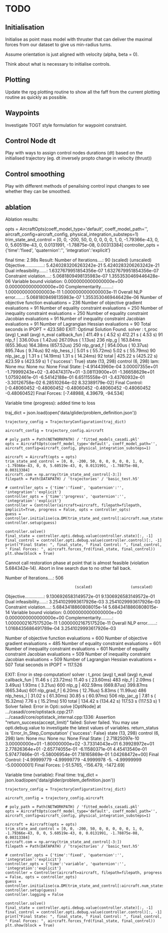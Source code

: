 # TODO

## Initialisation

Initialise as point mass model with thruster that can deliver the maximal forces from our dataset to give us min-radius turns.

Assume orientation is just aligned with velocity (alpha, beta = 0).

Think about what is necessary to initialise controls.

## Plotting

Update the rpg plotting routine to show all the faff from the current plotting routine as quickly as possible.

## Waypoints

Investigate TOGT style formulation for waypoint constraint.

## Control Node dt

Play with ways to assign control nodes durations (dt) based on the initialised trajectory (eg. dt inversely propto change in velocity (thrust))

## Control smoothing

Play with different methods of penalising control input changes to see whether they can be smoothed.

## ablation

Ablation results:


opts = AircraftOpts(coeff_model_type='default', coeff_model_path='', aircraft_config=aircraft_config, physical_integration_substeps=1)
trim_state_and_control = [0, 0, -200, 50, 0, 0, 0, 0, 0, 1, 0, -1.79366e-43, 0, 0, 5.60519e-43, 0, 0.0131991, -1.78875e-08, 0.00313384]
controller_opts = {'time':'fixed', 'quaternion':'', 'integration':'explicit’}

final time: 2.98s
Result:
Number of Iterations....: 90 (scaled) (unscaled) Objective...............: 5.4240283206263242e-21 5.4240283206263242e-21 Dual infeasibility......: 1.6327679951854356e-07 1.6327679951854356e-07 Constraint violation....: 5.0681809498135983e-07 1.3553530469446428e-06 Variable bound violation: 0.0000000000000000e+00 0.0000000000000000e+00 Complementarity.........: 1.0000000000000003e-11 1.0000000000000003e-11 Overall NLP error.......: 5.0681809498135983e-07 1.3553530469446428e-06 Number of objective function evaluations = 236 Number of objective gradient evaluations = 91 Number of equality constraint evaluations = 250 Number of inequality constraint evaluations = 250 Number of equality constraint Jacobian evaluations = 91 Number of inequality constraint Jacobian evaluations = 91 Number of Lagrangian Hessian evaluations = 90 Total seconds in IPOPT = 423.580 EXIT: Optimal Solution Found. solver : t_proc (avg) t_wall (avg) n_eval callback_fun | 411.49 s ( 4.52 s) 412.21 s ( 4.53 s) 91 nlp_f | 336.00us ( 1.42us) 267.09us ( 1.13us) 236 nlp_g | 163.84ms (655.36us) 164.38ms (657.52us) 250 nlp_grad_f | 954.00us ( 10.37us) 895.74us ( 9.74us) 92 nlp_hess_l | 5.01 s ( 55.72ms) 5.02 s ( 55.79ms) 90 nlp_jac_g | 1.31 s ( 14.19ms) 1.31 s ( 14.24ms) 92 total | 425.22 s (425.22 s) 423.59 s (423.59 s) 1 {'success': True} state (13, 298) control (6, 298) lam: None mu: None nu: None Final State: [-4.91443960e-04 3.00007355e+01 -1.79999243e+02 -3.40474317e+01 -3.08113900e+01 -1.36658629e+01 1.07592461e-01 -6.54142188e-01 6.65115558e-01 -3.43760932e-01 -3.30126758e-02 6.28510264e-02 8.32389179e-02] Final Control: [-0.48060452 -0.48060452 -0.48060452 -0.48060452 -0.48060452 -0.48060452] Final Forces: [-7.48988, 4.39679, -94.534]





Variable time (progress): added time to loss

traj_dict = json.load(open('data/glider/problem_definition.json'))

    trajectory_config = TrajectoryConfiguration(traj_dict)

    aircraft_config = trajectory_config.aircraft

    # poly_path = Path(NETWORKPATH) / 'fitted_models_casadi.pkl'
    opts = AircraftOpts(coeff_model_type='default', coeff_model_path='', aircraft_config=aircraft_config, physical_integration_substeps=1)

    aircraft = Aircraft(opts = opts)
    trim_state_and_control = [0, 0, -200, 50, 0, 0, 0, 0, 0, 1, 0, -1.79366e-43, 0, 0, 5.60519e-43, 0, 0.0131991, -1.78875e-08, 0.00313384]
    aircraft.com = np.array(trim_state_and_control[-3:])
    filepath = Path(DATAPATH) / 'trajectories' / 'basic_test.h5'

    # controller_opts = {'time':'fixed', 'quaternion':'', 'integration':'explicit'}
    controller_opts = {'time':'progress', 'quaternion':'', 'integration':'explicit'}
    controller = Controller(aircraft=aircraft, filepath=filepath, implicit=True, progress = False, opts = controller_opts)
    guess = controller.initialise(ca.DM(trim_state_and_control[:aircraft.num_states]))
    controller.setup(guess)
    
    controller.solve()
    final_state = controller.opti.debug.value(controller.state)[:, -1]
    final_control = controller.opti.debug.value(controller.control)[:, -1]
    print("Final State: ", final_state, " Final Control: ", final_control, " Final Forces: ", aircraft.forces_frd(final_state, final_control))
    plt.show(block = True)


Cannot call restoration phase at point that is almost feasible (violation 5.684342e-14).
Abort in line search due to no other fall back.

Number of Iterations....: 506

                                   (scaled)                 (unscaled)
Objective...............:   9.1306926583149572e-01    9.1306926583149572e-01
Dual infeasibility......:   3.2541029993617926e-03    3.2541029993617926e-03
Constraint violation....:   5.6843418860808015e-14    5.6843418860808015e-14
Variable bound violation:   0.0000000000000000e+00    0.0000000000000000e+00
Complementarity.........:   1.0000002167517520e-11    1.0000002167517520e-11
Overall NLP error.......:   1.0168435686491789e-04    3.2541029993617926e-03


Number of objective function evaluations             = 600
Number of objective gradient evaluations             = 485
Number of equality constraint evaluations            = 601
Number of inequality constraint evaluations          = 601
Number of equality constraint Jacobian evaluations   = 509
Number of inequality constraint Jacobian evaluations = 509
Number of Lagrangian Hessian evaluations             = 507
Total seconds in IPOPT                               = 117.526

EXIT: Error in step computation!
      solver  :   t_proc      (avg)   t_wall      (avg)    n_eval
callback_fun  |  11.46 s ( 23.72ms)  11.40 s ( 23.60ms)       483
       nlp_f  |   2.09ms (  3.49us)   1.93ms (  3.21us)       600
       nlp_g  | 402.59ms (669.87us) 399.87ms (665.34us)       601
  nlp_grad_f  |   6.20ms ( 12.76us)   5.83ms ( 11.99us)       486
  nlp_hess_l  |  31.02 s ( 61.30ms)  30.85 s ( 60.97ms)       506
   nlp_jac_g  |   7.81 s ( 15.32ms)   7.76 s ( 15.21ms)       510
       total  | 134.42 s (134.42 s) 117.53 s (117.53 s)         1
Solver failed: Error in Opti::solve [OptiNode] at .../casadi/core/optistack.cpp:217:
.../casadi/core/optistack_internal.cpp:1336: Assertion "return_success(accept_limit)" failed:
Solver failed. You may use opti.debug.value to investigate the latest values of variables. return_status is 'Error_In_Step_Computation'
{'success': False}
state (13, 298) control (6, 298)
lam:  None mu:  None nu:  None
Final State:  [ 2.71825097e-10  3.00000000e+01 -1.80000000e+02 -3.73314043e+01
  6.39928972e+01  2.77826364e+01 -2.65774055e-01 -6.11580371e-01
  4.45413540e-01  5.97477466e-01 -5.58006954e-01  7.18165869e-01
  1.04268472e+00]  Final Control:  [-4.99999779 -4.99999779 -4.9999978  -5.         -4.99999999 -5.00000001]  Final Forces:  [-51.5765, -156.479, -1472.69]

Variable time (variable): Final time:
    traj_dict = json.load(open('data/glider/problem_definition.json'))

    trajectory_config = TrajectoryConfiguration(traj_dict)

    aircraft_config = trajectory_config.aircraft

    # poly_path = Path(NETWORKPATH) / 'fitted_models_casadi.pkl'
    opts = AircraftOpts(coeff_model_type='default', coeff_model_path='', aircraft_config=aircraft_config, physical_integration_substeps=1)

    aircraft = Aircraft(opts = opts)
    trim_state_and_control = [0, 0, -200, 50, 0, 0, 0, 0, 0, 1, 0, -1.79366e-43, 0, 0, 5.60519e-43, 0, 0.0131991, -1.78875e-08, 0.00313384]
    aircraft.com = np.array(trim_state_and_control[-3:])
    filepath = Path(DATAPATH) / 'trajectories' / 'basic_test.h5'

    # controller_opts = {'time':'fixed', 'quaternion':'', 'integration':'explicit'}
    controller_opts = {'time':'variable', 'quaternion':'', 'integration':'explicit'}
    controller = Controller(aircraft=aircraft, filepath=filepath, progress = False, opts = controller_opts)
    guess = controller.initialise(ca.DM(trim_state_and_control[:aircraft.num_states]))
    controller.setup(guess)
    controller.logging = False
    
    controller.solve()
    final_state = controller.opti.debug.value(controller.state)[:, -1]
    final_control = controller.opti.debug.value(controller.control)[:, -1]
    print("Final State: ", final_state, " Final Control: ", final_control, " Final Forces: ", aircraft.forces_frd(final_state, final_control))
    plt.show(block = True)


